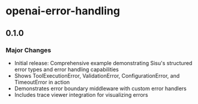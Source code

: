 # openai-error-handling

## 0.1.0

### Major Changes

- Initial release: Comprehensive example demonstrating Sisu's structured error types and error handling capabilities
- Shows ToolExecutionError, ValidationError, ConfigurationError, and TimeoutError in action
- Demonstrates error boundary middleware with custom error handlers
- Includes trace viewer integration for visualizing errors